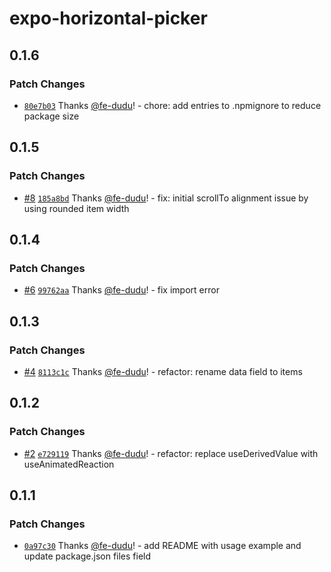 # expo-horizontal-picker

## 0.1.6

### Patch Changes

- [`80e7b03`](https://github.com/fe-dudu/expo-horizontal-picker/commit/80e7b03570b96c3a691e165797b919b94e6f3dbf) Thanks [@fe-dudu](https://github.com/fe-dudu)! - chore: add entries to .npmignore to reduce package size

## 0.1.5

### Patch Changes

- [#8](https://github.com/fe-dudu/expo-horizontal-picker/pull/8) [`185a8bd`](https://github.com/fe-dudu/expo-horizontal-picker/commit/185a8bdfc4f7a5ac5c546abd607fe4145456d8b2) Thanks [@fe-dudu](https://github.com/fe-dudu)! - fix: initial scrollTo alignment issue by using rounded item width

## 0.1.4

### Patch Changes

- [#6](https://github.com/fe-dudu/expo-horizontal-picker/pull/6) [`99762aa`](https://github.com/fe-dudu/expo-horizontal-picker/commit/99762aae5a95e607baa28a796f8f97bb665f05c8) Thanks [@fe-dudu](https://github.com/fe-dudu)! - fix import error

## 0.1.3

### Patch Changes

- [#4](https://github.com/fe-dudu/expo-horizontal-picker/pull/4) [`8113c1c`](https://github.com/fe-dudu/expo-horizontal-picker/commit/8113c1cb0a2a39a22f8a6feba40c12d7a1e33261) Thanks [@fe-dudu](https://github.com/fe-dudu)! - refactor: rename data field to items

## 0.1.2

### Patch Changes

- [#2](https://github.com/fe-dudu/expo-horizontal-picker/pull/2) [`e729119`](https://github.com/fe-dudu/expo-horizontal-picker/commit/e72911998bd791df49d2d9550d062c29ba99d4b8) Thanks [@fe-dudu](https://github.com/fe-dudu)! - refactor: replace useDerivedValue with useAnimatedReaction

## 0.1.1

### Patch Changes

- [`0a97c30`](https://github.com/fe-dudu/expo-horizontal-picker/commit/0a97c30796d803d5c9e1093c6cba9a9a9b72f228) Thanks [@fe-dudu](https://github.com/fe-dudu)! - add README with usage example and update package.json files field

